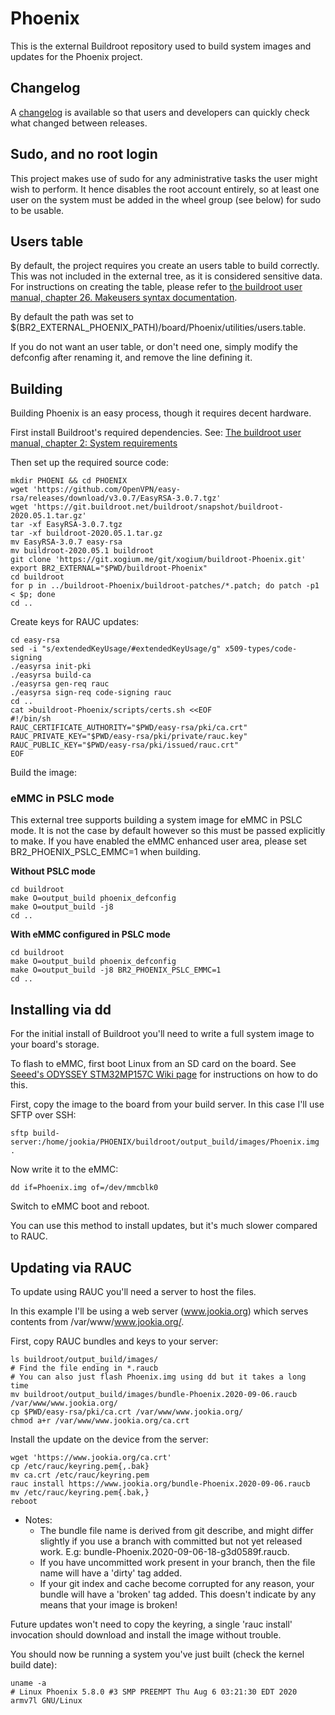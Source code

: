 Phoenix
=======

This is the external Buildroot repository used to build system images and
updates for the Phoenix project.

Changelog
---------

A [changelog](https://git.xogium.me/xogium/buildroot-Phoenix/blob/phoenix-stable/changelog.md) is available so that users and developers can quickly check what changed between releases.

Sudo, and no root login
-----------------------

This project makes use of sudo for any administrative tasks the user might wish to perform. It hence disables the root account entirely, so at least one user on the system must be added in the wheel group (see below) for sudo to be usable.

Users table
-----------

By default, the project requires you create an users table to build correctly. This was not included in the external tree, as it is considered sensitive data.
For instructions on creating the table, please refer to [the buildroot user manual, chapter 26. Makeusers syntax documentation](https://buildroot.org/downloads/manual/manual.html#makeuser-syntax).

By default the path was set to $(BR2_EXTERNAL_PHOENIX_PATH)/board/Phoenix/utilities/users.table.

If you do not want an user table, or don't need one, simply modify the defconfig after renaming it, and remove the line defining it.

Building
--------

Building Phoenix is an easy process, though it requires decent hardware.

First install Buildroot's required dependencies. See:
[The buildroot user manual, chapter 2: System requirements](https://buildroot.org/downloads/manual/manual.html#requirement)

Then set up the required source code:

```
mkdir PHOENI && cd PHOENIX
wget 'https://github.com/OpenVPN/easy-rsa/releases/download/v3.0.7/EasyRSA-3.0.7.tgz'
wget 'https://git.buildroot.net/buildroot/snapshot/buildroot-2020.05.1.tar.gz'
tar -xf EasyRSA-3.0.7.tgz
tar -xf buildroot-2020.05.1.tar.gz
mv EasyRSA-3.0.7 easy-rsa
mv buildroot-2020.05.1 buildroot
git clone 'https://git.xogium.me/git/xogium/buildroot-Phoenix.git'
export BR2_EXTERNAL="$PWD/buildroot-Phoenix"
cd buildroot
for p in ../buildroot-Phoenix/buildroot-patches/*.patch; do patch -p1 < $p; done
cd ..
```

Create keys for RAUC updates:

```
cd easy-rsa
sed -i "s/extendedKeyUsage/#extendedKeyUsage/g" x509-types/code-signing
./easyrsa init-pki
./easyrsa build-ca
./easyrsa gen-req rauc
./easyrsa sign-req code-signing rauc
cd ..
cat >buildroot-Phoenix/scripts/certs.sh <<EOF
#!/bin/sh
RAUC_CERTIFICATE_AUTHORITY="$PWD/easy-rsa/pki/ca.crt"
RAUC_PRIVATE_KEY="$PWD/easy-rsa/pki/private/rauc.key"
RAUC_PUBLIC_KEY="$PWD/easy-rsa/pki/issued/rauc.crt"
EOF
```

Build the image:

### eMMC in PSLC mode ###

This external tree supports building a system image for eMMC in PSLC mode. It is not the case by default however so this must be passed explicitly to make. If you have enabled the eMMC enhanced user area, please set BR2_PHOENIX_PSLC_EMMC=1 when building.

**Without PSLC mode**

```
cd buildroot
make O=output_build phoenix_defconfig
make O=output_build -j8
cd ..
```

**With eMMC configured in PSLC mode**

```
cd buildroot
make O=output_build phoenix_defconfig
make O=output_build -j8 BR2_PHOENIX_PSLC_EMMC=1
cd ..
```

Installing via dd
-----------------

For the initial install of Buildroot you'll need to write a full system image to your board's storage.

To flash to eMMC, first boot Linux from an SD card on the board. See [Seeed's ODYSSEY STM32MP157C Wiki page](https://wiki.seeedstudio.com/ODYSSEY-STM32MP157C/) for instructions on how to do this.

First, copy the image to the board from your build server. In this case I'll use SFTP over SSH:

```
sftp build-server:/home/jookia/PHOENIX/buildroot/output_build/images/Phoenix.img .
```

Now write it to the eMMC:

```
dd if=Phoenix.img of=/dev/mmcblk0
```

Switch to eMMC boot and reboot.

You can use this method to install updates, but it's much slower compared to RAUC.

Updating via RAUC
-----------------

To update using RAUC you'll need a server to host the files.

In this example I'll be using a web server (www.jookia.org) which serves contents from /var/www/www.jookia.org/.

First, copy RAUC bundles and keys to your server:

```
ls buildroot/output_build/images/
# Find the file ending in *.raucb
# You can also just flash Phoenix.img using dd but it takes a long time
mv buildroot/output_build/images/bundle-Phoenix.2020-09-06.raucb /var/www/www.jookia.org/
cp $PWD/easy-rsa/pki/ca.crt /var/www/www.jookia.org/
chmod a+r /var/www/www.jookia.org/ca.crt
```

Install the update on the device from the server:

```
wget 'https://www.jookia.org/ca.crt'
cp /etc/rauc/keyring.pem{,.bak}
mv ca.crt /etc/rauc/keyring.pem
rauc install https://www.jookia.org/bundle-Phoenix.2020-09-06.raucb
mv /etc/rauc/keyring.pem{.bak,}
reboot
```

* Notes:
	* The bundle file name is derived from git describe, and might differ slightly if you use a branch with committed but not yet released work. E.g: bundle-Phoenix.2020-09-06-18-g3d0589f.raucb.
	* If you have uncommitted work present in your branch, then the file name will have a 'dirty' tag added.
	* If your git index and cache become corrupted for any reason, your bundle will have a 'broken' tag added. This doesn't indicate by any means that your image is broken!

Future updates won't need to copy the keyring, a single 'rauc install'
invocation should download and install the image without trouble.

You should now be running a system you've just built (check the kernel build date):

```
uname -a
# Linux Phoenix 5.8.0 #3 SMP PREEMPT Thu Aug 6 03:21:30 EDT 2020 armv7l GNU/Linux
```
